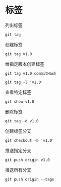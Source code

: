 # 标签

列出标签

```shell
git tag
```

创建标签

```shell
git tag v1.0
```

给指定版本创建标签

```shell
git tag v1.0 commitHash
```



```shell
git tag -l 'v1.0'
```

查看特定标签

```shell
git show v1.0
```

删除标签

```shell
git tag -d v1.0
```

创建标签分支

```shell
git checkout -b 'v1.0'
```

推送指定分支

```shell
git push origin v1.0
```

推送所有分支

```shell
git push origin --tags
```

